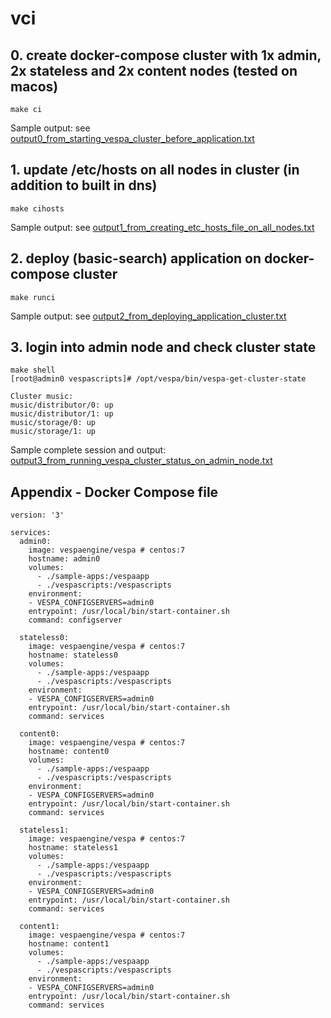 # vci

## 0. create docker-compose cluster with 1x admin, 2x stateless and 2x content nodes (tested on macos)

```
make ci
```

Sample output: see [output0_from_starting_vespa_cluster_before_application.txt](output0_from_starting_vespa_cluster_before_application.txt)


## 1. update /etc/hosts on all nodes in cluster (in addition to built in dns)
```
make cihosts
```

Sample output: see [output1_from_creating_etc_hosts_file_on_all_nodes.txt](output1_from_creating_etc_hosts_file_on_all_nodes.txt)

## 2. deploy (basic-search) application on docker-compose cluster 
```
make runci
```

Sample output: see [output2_from_deploying_application_cluster.txt](output2_from_deploying_application_cluster.txt)

## 3. login into admin node and check cluster state
```
make shell
[root@admin0 vespascripts]# /opt/vespa/bin/vespa-get-cluster-state 

Cluster music:
music/distributor/0: up
music/distributor/1: up
music/storage/0: up
music/storage/1: up
```

Sample complete session and output: [output3_from_running_vespa_cluster_status_on_admin_node.txt](output3_from_running_vespa_cluster_status_on_admin_node.txt)

## Appendix - Docker Compose file 
```
version: '3'

services:
  admin0:
    image: vespaengine/vespa # centos:7
    hostname: admin0
    volumes:
      - ./sample-apps:/vespaapp
      - ./vespascripts:/vespascripts
    environment:
    - VESPA_CONFIGSERVERS=admin0
    entrypoint: /usr/local/bin/start-container.sh
    command: configserver 

  stateless0:
    image: vespaengine/vespa # centos:7
    hostname: stateless0
    volumes:
      - ./sample-apps:/vespaapp
      - ./vespascripts:/vespascripts
    environment:
    - VESPA_CONFIGSERVERS=admin0
    entrypoint: /usr/local/bin/start-container.sh
    command: services

  content0:
    image: vespaengine/vespa # centos:7
    hostname: content0
    volumes:
      - ./sample-apps:/vespaapp
      - ./vespascripts:/vespascripts
    environment:
    - VESPA_CONFIGSERVERS=admin0
    entrypoint: /usr/local/bin/start-container.sh
    command: services

  stateless1:
    image: vespaengine/vespa # centos:7
    hostname: stateless1
    volumes:
      - ./sample-apps:/vespaapp
      - ./vespascripts:/vespascripts
    environment:
    - VESPA_CONFIGSERVERS=admin0
    entrypoint: /usr/local/bin/start-container.sh
    command: services

  content1:
    image: vespaengine/vespa # centos:7
    hostname: content1
    volumes:
      - ./sample-apps:/vespaapp
      - ./vespascripts:/vespascripts
    environment:
    - VESPA_CONFIGSERVERS=admin0
    entrypoint: /usr/local/bin/start-container.sh
    command: services
```


